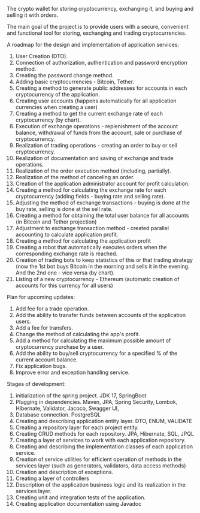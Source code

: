 The crypto wallet for storing cryptocurrency, exchanging it, and buying and selling it with orders.

The main goal of the project is to provide users with a secure, convenient and functional tool for storing, exchanging and trading cryptocurrencies.

A roadmap for the design and implementation of application services:
1. User Creation (DTO).
2. Connection of authorization, authentication and password encryption method.
3. Creating the password change method.
4. Adding basic cryptocurrencies - Bitcoin, Tether.
5. Creating a method to generate public addresses for accounts in each cryptocurrency of the application.
6. Creating user accounts (happens automatically for all application currencies when creating a user)
7. Creating a method to get the current exchange rate of each cryptocurrency (by chart).
8. Execution of exchange operations - replenishment of the account balance, withdrawal of funds from the account, sale or purchase of cryptocurrency.
9. Realization of trading operations - creating an order to buy or sell cryptocurrency.
10. Realization of documentation and saving of exchange and trade operations.
11. Realization of the order execution method (including, partially).
12. Realization of the method of canceling an order.
13. Creation of the application administrator account for profit calculation.
14. Creating a method for calculating the exchange rate for each cryptocurrency (adding fields - buying rate and selling rate).
15. Adjusting the method of exchange transactions - buying is done at the buy rate, selling is done at the sell rate.
16. Creating a method for obtaining the total user balance for all accounts (in Bitcoin and Tether projection)
17. Adjustment to exchange transaction method - created parallel accounting to calculate application profit.
18. Creating a method for calculating the application profit
19. Creating a robot that automatically executes orders when the corresponding exchange rate is reached.
20. Creation of trading bots to keep statistics of this or that trading strategy (now the 1st bot buys Bitcoin in the morning and sells it in the evening. And the 2nd one - vice versa (by chart).
21. Listing of a new cryptocurrency - Ethereum (automatic creation of accounts for this currency for all users)

Plan for upcoming updates:
1. Add fee for a trade operation.
2. Add the ability to transfer funds between accounts of the application users.
3. Add a fee for transfers.
4. Change the method of calculating the app's profit.
5. Add a method for calculating the maximum possible amount of cryptocurrency purchase by a user.
6. Add the ability to buy/sell cryptocurrency for a specified % of the current account balance.
7. Fix application bugs.
8. Improve error and exception handling service.    

Stages of development:
1. initialization of the spring project.
JDK 17, SpringBoot
2. Plugging in dependencies.
Maven, JPA, Spring Security, Lombok, Hibernate, Validator, Jacoco, Swagger UI,
3. Database connection.
PostgreSQL
4. Creating and describing application entity layer.
DTO, ENUM, VALIDATE
5. Creating a repository layer for each project entity.
6. Creating CRUD methods for each repository.
JPA, Hibernate, SQL, JPQL
7. Creating a layer of services to work with each application repository.
8. Creating and describing the implementation classes of each application service.
9. Creation of service utilities for efficient operation of methods in the services layer (such as generators, validators, data access methods)
10. Creation and description of exceptions.
11. Creating a layer of controllers
12. Description of the application business logic and its realization in the services layer.
13. Creating unit and integration tests of the application.
14. Creating application documentation using Javadoc


